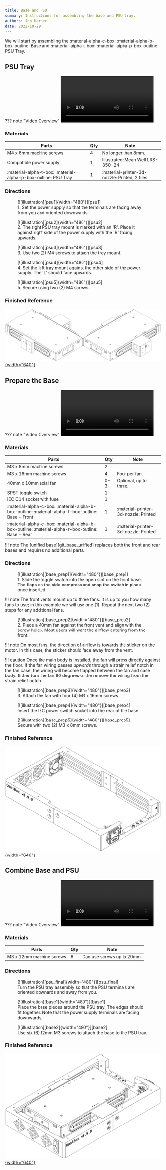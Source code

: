 ```yaml
---
title: Base and PSU
summary: Instructions for assembling the base and PSU tray.
authors: Jon Harper
date: 2022-10-29
---
```


We will start by assembling the :material-alpha-c-box: :material-alpha-b-box-outline: Base and :material-alpha-t-box: :material-alpha-p-box-outline: PSU Tray.

## PSU Tray

??? note "Video Overview"
    ![type:video][vid_psu]

### Materials

| Parts                     | Qty | Note                            |
|---------------------------|-----|---------------------------------|
| M4 x 6mm machine screws   | 4   | No longer than 8mm.             |
| Compatible power supply   | 1   | Illustrated: Mean Well LRS-350-24 |
| :material-alpha-t-box: :material-alpha-p-box-outline: PSU Tray  | 1   | :material-printer-3d-nozzle: Printed, 2 files. |

### Directions

<figure markdown>
  [![illustration][psu1]{width="480"}][psu1]
  <figcaption>1. Set the power supply so that the terminals are facing away from you and oriented downwards.</figcaption>
</figure>

<figure markdown>
  [![illustration][psu2]{width="480"}][psu2]
  <figcaption>2. The right PSU tray mount is marked with an 'R'. Place it against right side of the power supply with the 'R' facing upwards.</figcaption>
</figure>

<figure markdown>
  [![illustration][psu3]{width="480"}][psu3]
  <figcaption>3. Use two (2) M4 screws to attach the tray mount.</figcaption>
</figure>

<figure markdown>
  [![illustration][psu4]{width="480"}][psu4]
  <figcaption>4. Set the left tray mount against the other side of the power supply. The 'L' should face upwards.</figcaption>
</figure>

<figure markdown>
  [![illustration][psu5]{width="480"}][psu5]
  <figcaption>5. Secure using two (2) M4 screws.</figcaption>
</figure>

### Finished Reference

[![illustration][psu_final]{width="640"}][psu_final]

## Prepare the Base

??? note "Video Overview"
    ![type:video][vid_prep]

### Materials

| Parts                     | Qty | Note                            |
|---------------------------|-----|---------------------------------|
| M3 x 8mm machine screws   | 2   |                                 |
| M3 x 16mm machine screws  | 4   | Four per fan.                   |
| 40mm x 10mm axial fan     | 0-3 | Optional, up to three.          |
| SPST toggle switch        | 1   |                                 |
| IEC C14 socket with fuse  | 1   |                                 |
| :material-alpha-c-box: :material-alpha-b-box-outline: :material-alpha-f-box-outline: Base - Front | 1   | :material-printer-3d-nozzle: Printed |
| :material-alpha-c-box: :material-alpha-b-box-outline: :material-alpha-r-box-outline: Base - Rear  | 1   | :material-printer-3d-nozzle: Printed |

!!! note
    The [unified base][git_base_unified] replaces both the front and rear bases and requires no additional parts.

### Directions

<figure markdown>
  [![illustration][base_prep1]{width="480"}][base_prep1]
  <figcaption>1. Slide the toggle switch into the open slot on the front base. The flaps on the side compress and snap the switch in place once inserted.</figcaption>
</figure>

!!! note
    The front vents mount up to three fans. It is up to you how many fans to use; in this example we will use one (1). Repeat the next two (2) steps for any additional fans.

<figure markdown>
  [![illustration][base_prep2]{width="480"}][base_prep2]
  <figcaption>2. Place a 40mm fan against the front vent and align with the screw holes. Most users will want the airflow entering from the front.</figcaption>
</figure>

!!! note
    On most fans, the direction of airflow is towards the sticker on the motor. In this case, the sticker should face away from the vent.

!!! caution
    Once the main body is installed, the fan will press directly against the floor. If the fan wiring passes *upwards* through a strain relief notch in the fan case, the wiring will become trapped between the fan and case body. Either turn the fan 90 degrees or the remove the wiring from the strain relief notch.

<figure markdown>
  [![illustration][base_prep3]{width="480"}][base_prep3]
  <figcaption>3. Attach the fan with four (4) M3 x 16mm screws.</figcaption>
</figure>

<figure markdown>
  [![illustration][base_prep4]{width="480"}][base_prep4]
  <figcaption>Insert the IEC power switch socket into the rear of the base.</figcaption>
</figure>

<figure markdown>
  [![illustration][base_prep5]{width="480"}][base_prep5]
  <figcaption>Secure with two (2) M3 x 8mm screws.</figcaption>
</figure>

### Finished Reference

[![illustration][base_prep_final]{width="640"}][base_prep_final]

## Combine Base and PSU

??? note "Video Overview"
    ![type:video][vid_base]

### Materials

| Parts                     | Qty | Note                            |
|---------------------------|-----|---------------------------------|
| M3 x 12mm machine screws  | 6   | Can use screws up to 20mm.      |

### Directions

<figure markdown>
  [![illustration][psu_final]{width="480"}][psu_final]
  <figcaption>Turn the PSU tray assembly so that the PSU terminals are oriented downards and away from you.</figcaption>
</figure>

<figure markdown>
  [![illustration][base1]{width="480"}][base1]
  <figcaption>Place the base pieces around the PSU tray. The edges should fit together. Note that the power supply terminals are facing downwards.</figcaption>
</figure>

<figure markdown>
  [![illustration][base2]{width="480"}][base2]
  <figcaption>Use six (6) 12mm M3 screws to attach the base to the PSU tray.</figcaption>
</figure>

### Finished Reference

[![illustration][base_final]{width="640"}][base_final]

[psu1]: ../img/assembly/trays/psu/psu1.png
[psu2]: ../img/assembly/trays/psu/psu2.png
[psu3]: ../img/assembly/trays/psu/psu3.png
[psu4]: ../img/assembly/trays/psu/psu4.png
[psu5]: ../img/assembly/trays/psu/psu5.png
[psu_final]: ../img/assembly/trays/psu/psu_final.png
[vid_psu]: ../video/psu.mp4

[base_prep1]: ../img/assembly/core/base/base_prep1.png
[base_prep2]: ../img/assembly/core/base/base_prep2.png
[base_prep3]: ../img/assembly/core/base/base_prep3.png
[base_prep4]: ../img/assembly/core/base/base_prep4.png
[base_prep5]: ../img/assembly/core/base/base_prep5.png
[base_prep_final]: ../img/assembly/core/base/base_prep_final.png
[vid_prep]: ../video/base_prep.mp4

[base1]:        ../img/assembly/core/base/base1.png
[base2]:        ../img/assembly/core/base/base2.png
[base_final]:   ../img/assembly/core/base/base_final.png
[vid_base]: ../video/base.mp4